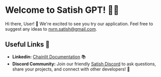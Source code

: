 # Welcome to Satish GPT! 🚀🤖

Hi there, User! 👋 We're excited to see you try our application. Feel free to suggest any ideas to nvrn.satish@gmail.com.

## Useful Links 🔗

- **Linkedin:** [Chainlit Documentation](https://www.linkedin.com/in/satish-nvrn-54a0141b/) 📚
- **Discord Community:** Join our friendly [Satish Discord](https://discord.gg/ZF87Utxj) to ask questions, share your projects, and connect with other developers! 💬
